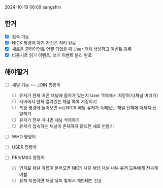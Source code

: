 2024-10-19 06:09 sangshin
## 한거
- [x] 접속 가능
- [x] NICK 명령어 자기 자신은 처리 완료
- [x] 새로운 클라이언트 연결 되었을 때 User 객체 생성하고 이벤트 등록
- [x] 비동기로 읽기 이벤트, 쓰기 이벤트 분리 완료

## 해야할거
- [ ] 채널 기능 == JOIN 명령어
	- [ ] 유저가 현재 어떤 채널에 들어가 있는지 User 객체에서 저장하기(채널 여러개)
	- [ ] 서버에서 현재 열려있는 채널 목록 저장하기
	- [ ] 특정 명령어 들어오면 ex) NICK 해당 유저가 속해있는 채널 전체에
		메세지 전달하기
	- [ ] 유저가 전부 떠나면 채널 삭제하기
	- [ ] 유저가 접속하는 채널이 존재하지 않으면 새로 만들기

- [ ] WHO 명령어

- [ ] USER 명령어

- [ ] PRIVMSG 명령어
	- [ ] 인자로 채널 이름이 들어오면 NICK 처럼 해당 채널 내부 유저 모두에게
		전송해야함
	- [ ] 유저 이름이면 해당 유저 찾아서 걔한테만 전송
